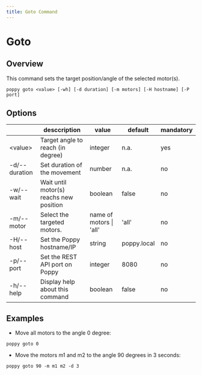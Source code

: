 ```yaml
---
title: Goto Command
---
```


# Goto

## Overview

This command sets the target position/angle of the selected motor(s).

```shell
poppy goto <value> [-wh] [-d duration] [-m motors] [-H hostname] [-P port]
```

## Options

&nbsp; | desccription | value | default | mandatory
--- | --- | --- | --- | ---
\<value\> | Target angle to reach (in degree) |integer | n.a. | yes
-d/--duration | Set duration of the movement | number | n.a. | no
-w/--wait | Wait until motor(s) reachs new position  | boolean | false | no
-m/--motor | Select the targeted motors.| name of motors \| 'all' | 'all' | no
-H/--host | Set the Poppy hostname/IP | string | poppy.local | no
-p/--port | Set the REST API port on Poppy | integer | 8080 | no
-h/--help | Display help about this command | boolean | false | no

## Examples

- Move all motors to the angle 0 degree:
```shell
poppy goto 0
```

- Move the motors m1 and m2 to the angle 90 degrees in 3 seconds:
```shell
poppy goto 90 -m m1 m2 -d 3
```
